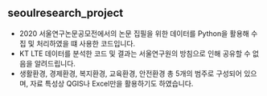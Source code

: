 ## seoulresearch_project

- 2020 서울연구논문공모전에서의 논문 집필을 위한 데이터를 Python을 활용해 수집 및 처리하였을 떄 사용한 코드입니다.
- KT LTE 데이터를 분석한 코드 및 결과는 서울연구원의 방침으로 인해 공유할 수 없음을 알려드립니다.
- 생활환경, 경제환경, 복지환경, 교육환경, 안전환경 총 5개의 범주로 구성되어 있으며, 자료 특성상 QGIS나 Excel만을 활용하기도 하였습니다.
